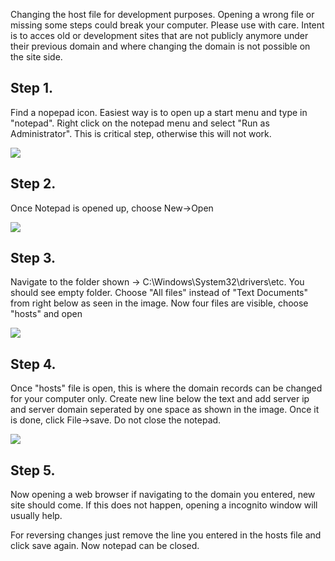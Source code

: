 Changing the host file for development purposes.
Opening a wrong file or missing some steps could break your computer. Please use with care.
Intent is to acces old or development sites that are not publicly anymore under their previous domain and where changing the domain is not possible on the site side.

## Step 1. 
Find a nopepad icon. Easiest way is to open up a start menu and type in "notepad". Right click on the notepad menu and select "Run as Administrator". This is critical step, otherwise this will not work.

![]({{site.baseurl}}/assets/images/hostfile.PNG)

## Step 2. 
Once Notepad is opened up, choose New->Open

![]({{site.baseurl}}/assets/images/hostfile2.PNG)

## Step 3. 
Navigate to the folder shown -> C:\Windows\System32\drivers\etc. You should see empty folder. Choose "All files" instead of "Text Documents" from right below as seen in the image. Now four files are visible, choose "hosts" and open

![]({{site.baseurl}}/assets/images/hostfile3.PNG)

## Step 4. 
Once "hosts" file is open, this is where the domain records can be changed for your computer only. 
Create new line below the text and add server ip and server domain seperated by one space as shown in the image. Once it is done, click File->save. Do not close the notepad.

![]({{site.baseurl}}/assets/images/hostfile4.PNG)

## Step 5. 
Now opening a web browser if navigating to the domain you entered, new site should come. If this does not happen, opening a incognito window will usually help.

For reversing changes just remove the line you entered in the hosts file and click save again. Now notepad can be closed.


